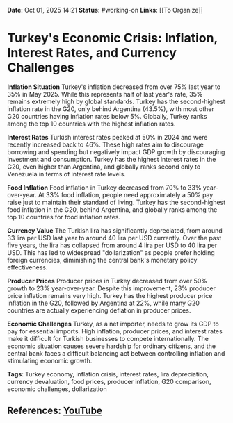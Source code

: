 **Date**: Oct 01, 2025 14:21
**Status**: #working-on
**Links**: [[To Organize]] 

# Turkey's Economic Crisis: Inflation, Interest Rates, and Currency Challenges

**Inflation Situation**
Turkey's inflation decreased from over 75% last year to 35% in May 2025. While this represents half of last year's rate, 35% remains extremely high by global standards. Turkey has the second-highest inflation rate in the G20, only behind Argentina (43.5%), with most other G20 countries having inflation rates below 5%. Globally, Turkey ranks among the top 10 countries with the highest inflation rates.

**Interest Rates**
Turkish interest rates peaked at 50% in 2024 and were recently increased back to 46%. These high rates aim to discourage borrowing and spending but negatively impact GDP growth by discouraging investment and consumption. Turkey has the highest interest rates in the G20, even higher than Argentina, and globally ranks second only to Venezuela in terms of interest rate levels.

**Food Inflation**
Food inflation in Turkey decreased from 70% to 33% year-over-year. At 33% food inflation, people need approximately a 50% pay raise just to maintain their standard of living. Turkey has the second-highest food inflation in the G20, behind Argentina, and globally ranks among the top 10 countries for food inflation rates.

**Currency Value**
The Turkish lira has significantly depreciated, from around 33 lira per USD last year to around 40 lira per USD currently. Over the past five years, the lira has collapsed from around 4 lira per USD to 40 lira per USD. This has led to widespread "dollarization" as people prefer holding foreign currencies, diminishing the central bank's monetary policy effectiveness.

**Producer Prices**
Producer prices in Turkey decreased from over 50% growth to 23% year-over-year. Despite this improvement, 23% producer price inflation remains very high. Turkey has the highest producer price inflation in the G20, followed by Argentina at 22%, while many G20 countries are actually experiencing deflation in producer prices.

**Economic Challenges**
Turkey, as a net importer, needs to grow its GDP to pay for essential imports. High inflation, producer prices, and interest rates make it difficult for Turkish businesses to compete internationally. The economic situation causes severe hardship for ordinary citizens, and the central bank faces a difficult balancing act between controlling inflation and stimulating economic growth.

**Tags**:
Turkey economy, inflation crisis, interest rates, lira depreciation, currency devaluation, food prices, producer inflation, G20 comparison, economic challenges, dollarization

## References: [YouTube](https://www.youtube.com/watch?v=9ifHSZXrRyE)
